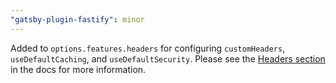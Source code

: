 ```yaml
---
"gatsby-plugin-fastify": minor
---
```


Added to `options.features.headers` for configuring `customHeaders`, `useDefaultCaching`, and `useDefaultSecurity`. Please see the [Headers section](https://github.com/gatsby-uc/plugins/blob/main/packages/gatsby-plugin-fastify/README.md#headers) in the docs for more information.
